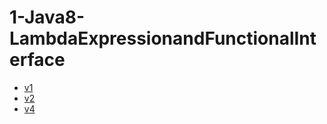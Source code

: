# 1-Java8-LambdaExpressionandFunctionalInterface



 - [v1](https://github.com/pawanmandhan/1-Java8-LambdaExpressionandFunctionalInterface/tree/master/src/main/java/com/v1)
 - [v2](https://github.com/pawanmandhan/1-Java8-LambdaExpressionandFunctionalInterface/tree/master/src/main/java/com/v2)
 - [v4](https://github.com/pawanmandhan/1-Java8-LambdaExpressionandFunctionalInterface/tree/master/src/main/java/com/v4)
 
